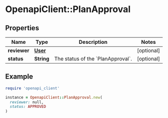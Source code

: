 # OpenapiClient::PlanApproval

## Properties

| Name | Type | Description | Notes |
| ---- | ---- | ----------- | ----- |
| **reviewer** | [**User**](User.md) |  | [optional] |
| **status** | **String** | The status of the &#x60;PlanApproval&#x60;. | [optional] |

## Example

```ruby
require 'openapi_client'

instance = OpenapiClient::PlanApproval.new(
  reviewer: null,
  status: APPROVED
)
```

